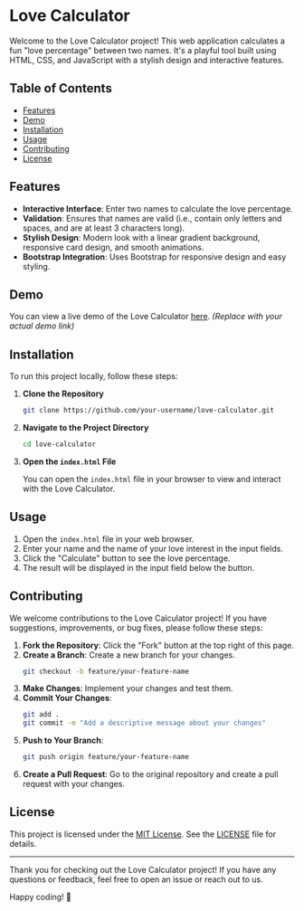 # Love Calculator

Welcome to the Love Calculator project! This web application calculates a fun "love percentage" between two names. It's a playful tool built using HTML, CSS, and JavaScript with a stylish design and interactive features.

## Table of Contents

- [Features](#features)
- [Demo](#demo)
- [Installation](#installation)
- [Usage](#usage)
- [Contributing](#contributing)
- [License](#license)

## Features

- **Interactive Interface**: Enter two names to calculate the love percentage.
- **Validation**: Ensures that names are valid (i.e., contain only letters and spaces, and are at least 3 characters long).
- **Stylish Design**: Modern look with a linear gradient background, responsive card design, and smooth animations.
- **Bootstrap Integration**: Uses Bootstrap for responsive design and easy styling.

## Demo

You can view a live demo of the Love Calculator [here](https://your-live-demo-link.com). *(Replace with your actual demo link)*

## Installation

To run this project locally, follow these steps:

1. **Clone the Repository**

    ```bash
    git clone https://github.com/your-username/love-calculator.git
    ```

2. **Navigate to the Project Directory**

    ```bash
    cd love-calculator
    ```

3. **Open the `index.html` File**

    You can open the `index.html` file in your browser to view and interact with the Love Calculator.

## Usage

1. Open the `index.html` file in your web browser.
2. Enter your name and the name of your love interest in the input fields.
3. Click the "Calculate" button to see the love percentage.
4. The result will be displayed in the input field below the button.

## Contributing

We welcome contributions to the Love Calculator project! If you have suggestions, improvements, or bug fixes, please follow these steps:

1. **Fork the Repository**: Click the "Fork" button at the top right of this page.
2. **Create a Branch**: Create a new branch for your changes.
    ```bash
    git checkout -b feature/your-feature-name
    ```
3. **Make Changes**: Implement your changes and test them.
4. **Commit Your Changes**:
    ```bash
    git add .
    git commit -m "Add a descriptive message about your changes"
    ```
5. **Push to Your Branch**:
    ```bash
    git push origin feature/your-feature-name
    ```
6. **Create a Pull Request**: Go to the original repository and create a pull request with your changes.

## License

This project is licensed under the [MIT License](LICENSE). See the [LICENSE](LICENSE) file for details.

---

Thank you for checking out the Love Calculator project! If you have any questions or feedback, feel free to open an issue or reach out to us.

Happy coding! 🚀
